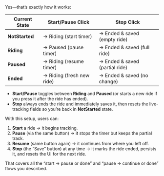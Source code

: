 Yes—that’s exactly how it works:

| Current State  | Start/Pause Click         | Stop Click                     |
|----------------|---------------------------|--------------------------------|
| **NotStarted** | → Riding (start timer)    | → Ended & saved (empty ride)   |
| **Riding**     | → Paused (pause timer)    | → Ended & saved (full ride)    |
| **Paused**     | → Riding (resume timer)   | → Ended & saved (partial ride) |
| **Ended**      | → Riding (fresh new ride) | → Ended & saved (no change)    |

- **Start/Pause** toggles between **Riding** and **Paused** (or starts a new ride if you press it
  after the ride has ended).
- **Stop** always ends the ride and immediately saves it, then resets the live-tracking fields so
  you’re back in **NotStarted** state.

With this setup, users can:

1. **Start** a ride → it begins tracking.
2. **Pause** (via the same button) → it stops the timer but keeps the partial track.
3. **Resume** (same button again) → it continues from where you left off.
4. **Stop** (the “Save” button) at any time → it marks the ride ended, persists it, and resets the
   UI for the next ride.

That covers all the “start → pause or done” and “pause → continue or done” flows you described.